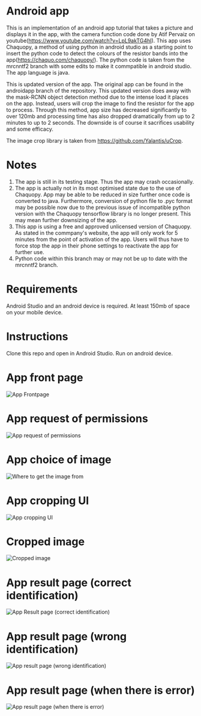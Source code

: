 # Android app

This is an implementation of an android app tutorial that takes a picture and displays it in the app, with the camera function code done by Atif Pervaiz on youtube(https://www.youtube.com/watch?v=LpL9akTG4hI). This app uses Chaquopy, a method of using python in android studio as a starting point to insert the python code to detect the colours of the resistor bands into the app(https://chaquo.com/chaquopy/). The python code is taken from the mrcnntf2 branch with some edits to make it commpatible in android studio. The app language is java. 

This is updated version of the app. The original app can be found in the androidapp branch of the repository. This updated version does away with the mask-RCNN object detection method due to the intense load it places on the app. Instead, users will crop the image to find the resistor for the app to process. Through this method, app size has decreased significantly to over 120mb and processing time has also dropped dramatically from up to 2 minutes to up to 2 seconds. The downside is of course it sacrifices usability and some efficacy.

The image crop library is taken from https://github.com/Yalantis/uCrop.

# Notes

1. The app is still in its testing stage. Thus the app may crash occasionally. 
2. The app is actually not in its most optimised state due to the use of Chaquopy. App may be able to be reduced in size further once code is converted to java. Furthermore, conversion of python file to .pyc format may be possible now due to the previous issue of incompatible python version with the Chaquopy tensorflow library is no longer present. This may mean further downsizing of the app.
3. This app is using a free  and approved unlicensed version of Chaquopy. As stated in the commpany's website, the app will only work for 5 minutes from the point of activation of the app. Users will thus have to force stop the app in their phone settings to reactivate the app for further use.
4. Python code within this branch may or may not be up to date with the mrcnntf2 branch.

# Requirements

Android Studio and an android device is required. At least 150mb of space on your mobile device.

# Instructions

Clone this repo and open in Android Studio. Run on android device.

# App front page
![App Frontpage](homepage.jpeg)

# App request of permissions
![App request of permissions](requestingpermissions.jpeg)

# App choice of image
![Where to get the image from](wheretogetimage.jpeg)

# App cropping UI
![App cropping UI](croppingpage.jpeg)

# Cropped image
![Cropped image](croppedimage.jpeg)

# App result page (correct identification)
![App Result page (correct identification)](correctresult.jpeg)

# App result page (wrong identification)
![App result page (wrong identification)](wrongresult.jpeg)

# App result page (when there is error)
![App result page (when there is error)](detectionerror.jpeg)

